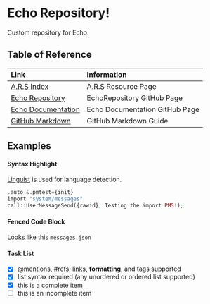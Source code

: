 # Echo Repository!

Custom repository for Echo.

## Table of Reference
| Link  | Information  |
| :---  | :---  |
| [A.R.S Index](https://ars.xtclabs.net/index.html)  | A.R.S Resource Page  |
| [Echo Repository](https://github.com/proxikal/EchoRepository)  | EchoRepository GitHub Page  |
| [Echo Documentation](https://github.com/proxikal/Echo)  | Echo Documentation GitHub Page  |
| [GitHub Markdown](https://guides.github.com/features/mastering-markdown/#syntax)  | GitHub Markdown Guide |




## Examples

#### Syntax Highlight
[Linguist](https://github.com/github/linguist) is used for language detection.
``` php
.auto &.pmtest={init}
import "system/messages"
call::UserMessageSend({rawid}, Testing the import PMS!);
 ``` 

#### Fenced Code Block
Looks like this ` messages.json ` 

#### Task List
- [x] @mentions, #refs, [links](), **formatting**, and <del>tags</del> supported
- [x] list syntax required (any unordered or ordered list supported)
- [x] this is a complete item
- [ ] this is an incomplete item
